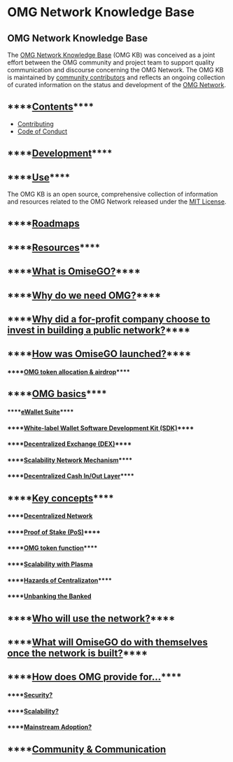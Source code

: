 # OMG Network Knowledge Base

## OMG Network Knowledge Base

The [OMG Network Knowledge Base](https://kb.buildomg.org) \(OMG KB\) was conceived as a joint effort between the OMG community and project team to support quality communication and discourse concerning the OMG Network. The OMG KB is maintained by [community contributors](https://github.com/buildOMG/kb/issues) and reflects an ongoing collection of curated information on the status and development of the [OMG Network](https://omisego.network/).

## \*\*\*\*[**Contents**](https://kb.buildomg.org/kb)\*\*\*\*

* [Contributing](https://kb.buildomg.org/kb/development/contributing)
* [Code of Conduct](https://kb.buildomg.org/kb/development/code-of-conduct)

## \*\*\*\*[**Development**](https://kb.buildomg.org/kb/development)\*\*\*\*

## \*\*\*\*[**Use**](https://kb.buildomg.org/use)\*\*\*\*

The OMG KB is an open source, comprehensive collection of information and resources related to the OMG Network released under the [MIT License](https://kb.buildomg.org/use).

## \*\*\*\*[**Roadmaps**](https://kb.buildomg.org/roadmaps)

## \*\*\*\*[**Resources**](https://kb.buildomg.org/resources)\*\*\*\*

## \*\*\*\*[**What is OmiseGO?**](https://kb.buildomg.org/omisego-official-guide/what-is-omisego)\*\*\*\*

## \*\*\*\*[**Why do we need OMG?**](https://kb.buildomg.org/omisego-official-guide/why-do-we-need-omg)\*\*\*\*

## \*\*\*\*[**Why did a for-profit company choose to invest in building a public network?**](https://kb.buildomg.org/omisego-official-guide/why-did-a-for-profit-company-choose-to-invest-in-building-a-public-network)\*\*\*\*

## \*\*\*\*[**How was OmiseGO launched?**](https://kb.buildomg.org/omisego-official-guide/how-was-omisego-launched)\*\*\*\*

#### \*\*\*\*[**OMG token allocation & airdrop**](https://kb.buildomg.org/omisego-official-guide/how-was-omisego-launched/omg-token-allocation-and-airdrop)\*\*\*\*

## \*\*\*\*[**OMG basics**](https://kb.buildomg.org/omisego-official-guide/omg-basics)\*\*\*\*

#### \*\*\*\*[**eWallet Suite**](https://kb.buildomg.org/omisego-official-guide/omg-basics/ewallet-suite)\*\*\*\*

#### \*\*\*\*[**White-label Wallet Software Development Kit \(SDK\)**](https://kb.buildomg.org/omisego-official-guide/omg-basics/white-label-wallet-software-development-kit-sdk)\*\*\*\*

#### \*\*\*\*[**Decentralized Exchange \(DEX\)**](https://kb.buildomg.org/omisego-official-guide/omg-basics/decentralized-exchange-dex)\*\*\*\*

#### \*\*\*\*[**Scalability Network Mechanism**](https://kb.buildomg.org/omisego-official-guide/omg-basics/scalability-network-mechanism)\*\*\*\*

#### \*\*\*\*[**Decentralized Cash In/Out Layer**](https://kb.buildomg.org/omisego-official-guide/omg-basics/decentralized-cash-in-out-layer)\*\*\*\*

## \*\*\*\*[**Key concepts**](https://kb.buildomg.org/omisego-official-guide/key-concepts)\*\*\*\*

#### \*\*\*\*[**Decentralized Network**](https://kb.buildomg.org/omisego-official-guide/key-concepts/decentralized-network)

#### \*\*\*\*[**Proof of Stake \(PoS\)**](https://kb.buildomg.org/omisego-official-guide/key-concepts/proof-of-stake-pos)\*\*\*\*

#### \*\*\*\*[**OMG token fu**](https://kb.buildomg.org/omisego-official-guide/key-concepts/omg-token-function)[**nction**](https://kb.buildomg.org/omisego-official-guide/key-concepts/omg-token-function)\*\*\*\*

#### \*\*\*\*[**Scalability with Plasma**](https://kb.buildomg.org/omisego-official-guide/key-concepts/scalability-with-plasma)

#### \*\*\*\*[**Hazards of Centralizat**](https://kb.buildomg.org/omisego-official-guide/key-concepts/hazards-of-centralization)[**on**](https://kb.buildomg.org/omisego-official-guide/key-concepts/hazards-of-centralization)\*\*\*\*

#### \*\*\*\*[**Unbanking the Banked**](https://kb.buildomg.org/omisego-official-guide/key-concepts/unbanking-the-banked)

## \*\*\*\*[**Who will use the network?**](https://kb.buildomg.org/omisego-official-guide/who-will-use-the-network)\*\*\*\*

## \*\*\*\*[**What will OmiseGO do with themselves once the network is built?**](https://kb.buildomg.org/omisego-official-guide/what-will-omisego-do-with-themselves-once-the-network-is-built)\*\*\*\*

## \*\*\*\*[**How does OMG provide for...**](https://kb.buildomg.org/omisego-official-guide/how-does-omg-provide-security-scalability-adoption)\*\*\*\*

#### \*\*\*\*[**Security?**](https://kb.buildomg.org/omisego-official-guide/how-does-omg-provide-security-scalability-adoption/security)

#### \*\*\*\*[**Scalability?**](https://kb.buildomg.org/omisego-official-guide/how-does-omg-provide-security-scalability-adoption/scalability)

#### \*\*\*\*[**Mainstream Adoption?**](https://kb.buildomg.org/omisego-official-guide/how-does-omg-provide-security-scalability-adoption/mainstream-adoption)

## \*\*\*\*[**Community & Communication**](https://kb.buildomg.org/omisego-official-guide/community-and-communication)

